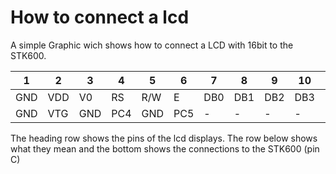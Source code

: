 # How to connect a lcd

A simple Graphic wich shows how to connect a LCD with 16bit to the STK600.


|  1  |  2  |  3  |  4  |  5  |  6  |  7  |  8  |  9  |  10 |  11 |  12 |  13 |  14 |  15 |  15 |
| --- | --- | --- | --- | --- | --- | --- | --- | --- | --- | --- | --- | --- | --- | --- | --- |
| GND | VDD | V0  |  RS | R/W |  E  | DB0 | DB1 | DB2 | DB3 | DB4 | DB5 | DB6 | DB7 |  -  |  -  |
| GND | VTG | GND | PC4 | GND | PC5 |  -  |  -  |  -  |  -  | PC0 | PC1 | PC2 | PC3 |  -  |  -  |

The heading row shows the pins of the lcd displays. The row below shows what they mean 
and the bottom shows the connections to the STK600 (pin C)
